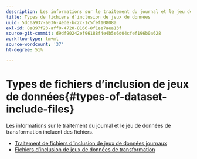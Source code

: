 ```yaml
---
description: Les informations sur le traitement du journal et le jeu de données de transformation incluent des fichiers.
title: Types de fichiers d’inclusion de jeux de données
uuid: 5dc0a937-a036-4ede-bc2c-1c5fef10808a
exl-id: 8a897f23-aff0-4720-8166-8f1ee7aea13f
source-git-commit: d9df90242ef96188f4e4b5e6d04cfef196b0a628
workflow-type: tm+mt
source-wordcount: '37'
ht-degree: 51%

---
```


# Types de fichiers d’inclusion de jeux de données{#types-of-dataset-include-files}

Les informations sur le traitement du journal et le jeu de données de transformation incluent des fichiers.

* [Traitement de fichiers d’inclusion de jeux de données journaux](../../../../home/c-dataset-const-proc/c-dataset-inc-files/c-types-dataset-inc-files/c-log-proc-dataset-inc-files/c-log-proc-dataset-inc-files.md#concept-999475a22519432e98844622ca95b6ab)
* [Fichiers d’inclusion de jeux de données de transformation](../../../../home/c-dataset-const-proc/c-dataset-inc-files/c-types-dataset-inc-files/c-trans-dataset-inc-files.md#concept-c64aa78ed9ce40b8a0f4932c82ff5ace)
